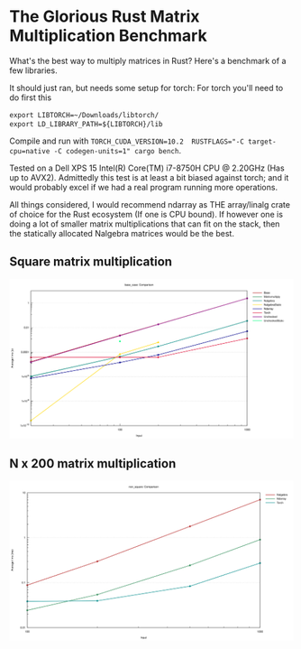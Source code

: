 # The Glorious Rust Matrix Multiplication Benchmark

What's the best way to multiply matrices in Rust? Here's a benchmark of a few libraries.

It should just ran, but needs some setup for torch:
For torch you'll need to do first this
```
export LIBTORCH=~/Downloads/libtorch/  
export LD_LIBRARY_PATH=${LIBTORCH}/lib 
```
Compile and run with `TORCH_CUDA_VERSION=10.2  RUSTFLAGS="-C target-cpu=native -C codegen-units=1" cargo bench`. 

Tested on a Dell XPS 15 Intel(R) Core(TM) i7-8750H CPU @ 2.20GHz (Has up to AVX2). Admittedly this test is at least a bit biased against torch; and it would probably excel if we had a real program running more operations.

All things considered, I would recommend ndarray as THE array/linalg crate of choice for the Rust ecosystem (If one is CPU bound).
If however one is doing a lot of smaller matrix multiplications that can fit on the stack, then the statically allocated Nalgebra matrices would be the best.

## Square matrix multiplication
<img src="base_case.svg"/>

## N x 200 matrix multiplication
<img src="non_square.svg"/>
